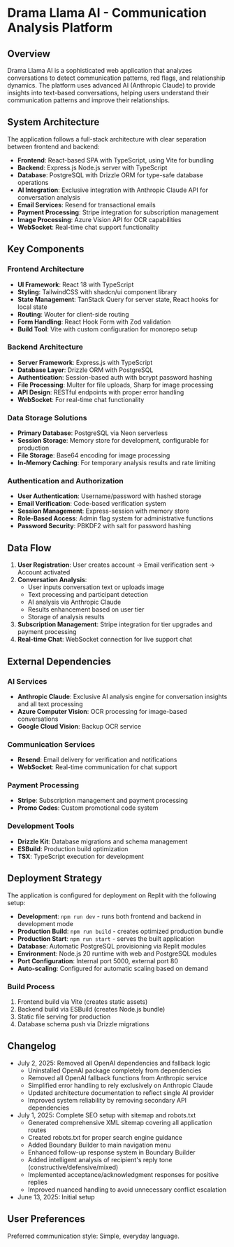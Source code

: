 # Drama Llama AI - Communication Analysis Platform

## Overview

Drama Llama AI is a sophisticated web application that analyzes conversations to detect communication patterns, red flags, and relationship dynamics. The platform uses advanced AI (Anthropic Claude) to provide insights into text-based conversations, helping users understand their communication patterns and improve their relationships.

## System Architecture

The application follows a full-stack architecture with clear separation between frontend and backend:

- **Frontend**: React-based SPA with TypeScript, using Vite for bundling
- **Backend**: Express.js Node.js server with TypeScript
- **Database**: PostgreSQL with Drizzle ORM for type-safe database operations
- **AI Integration**: Exclusive integration with Anthropic Claude API for conversation analysis
- **Email Services**: Resend for transactional emails
- **Payment Processing**: Stripe integration for subscription management
- **Image Processing**: Azure Vision API for OCR capabilities
- **WebSocket**: Real-time chat support functionality

## Key Components

### Frontend Architecture
- **UI Framework**: React 18 with TypeScript
- **Styling**: TailwindCSS with shadcn/ui component library
- **State Management**: TanStack Query for server state, React hooks for local state
- **Routing**: Wouter for client-side routing
- **Form Handling**: React Hook Form with Zod validation
- **Build Tool**: Vite with custom configuration for monorepo setup

### Backend Architecture
- **Server Framework**: Express.js with TypeScript
- **Database Layer**: Drizzle ORM with PostgreSQL
- **Authentication**: Session-based auth with bcrypt password hashing
- **File Processing**: Multer for file uploads, Sharp for image processing
- **API Design**: RESTful endpoints with proper error handling
- **WebSocket**: For real-time chat functionality

### Data Storage Solutions
- **Primary Database**: PostgreSQL via Neon serverless
- **Session Storage**: Memory store for development, configurable for production
- **File Storage**: Base64 encoding for image processing
- **In-Memory Caching**: For temporary analysis results and rate limiting

### Authentication and Authorization
- **User Authentication**: Username/password with hashed storage
- **Email Verification**: Code-based verification system
- **Session Management**: Express-session with memory store
- **Role-Based Access**: Admin flag system for administrative functions
- **Password Security**: PBKDF2 with salt for password hashing

## Data Flow

1. **User Registration**: User creates account → Email verification sent → Account activated
2. **Conversation Analysis**: 
   - User inputs conversation text or uploads image
   - Text processing and participant detection
   - AI analysis via Anthropic Claude
   - Results enhancement based on user tier
   - Storage of analysis results
3. **Subscription Management**: Stripe integration for tier upgrades and payment processing
4. **Real-time Chat**: WebSocket connection for live support chat

## External Dependencies

### AI Services
- **Anthropic Claude**: Exclusive AI analysis engine for conversation insights and all text processing
- **Azure Computer Vision**: OCR processing for image-based conversations
- **Google Cloud Vision**: Backup OCR service

### Communication Services
- **Resend**: Email delivery for verification and notifications
- **WebSocket**: Real-time communication for chat support

### Payment Processing
- **Stripe**: Subscription management and payment processing
- **Promo Codes**: Custom promotional code system

### Development Tools
- **Drizzle Kit**: Database migrations and schema management
- **ESBuild**: Production build optimization
- **TSX**: TypeScript execution for development

## Deployment Strategy

The application is configured for deployment on Replit with the following setup:

- **Development**: `npm run dev` - runs both frontend and backend in development mode
- **Production Build**: `npm run build` - creates optimized production bundle
- **Production Start**: `npm run start` - serves the built application
- **Database**: Automatic PostgreSQL provisioning via Replit modules
- **Environment**: Node.js 20 runtime with web and PostgreSQL modules
- **Port Configuration**: Internal port 5000, external port 80
- **Auto-scaling**: Configured for automatic scaling based on demand

### Build Process
1. Frontend build via Vite (creates static assets)
2. Backend build via ESBuild (creates Node.js bundle)
3. Static file serving for production
4. Database schema push via Drizzle migrations

## Changelog
- July 2, 2025: Removed all OpenAI dependencies and fallback logic
  - Uninstalled OpenAI package completely from dependencies
  - Removed all OpenAI fallback functions from Anthropic service
  - Simplified error handling to rely exclusively on Anthropic Claude
  - Updated architecture documentation to reflect single AI provider
  - Improved system reliability by removing secondary API dependencies
- July 1, 2025: Complete SEO setup with sitemap and robots.txt
  - Generated comprehensive XML sitemap covering all application routes
  - Created robots.txt for proper search engine guidance
  - Added Boundary Builder to main navigation menu
  - Enhanced follow-up response system in Boundary Builder
  - Added intelligent analysis of recipient's reply tone (constructive/defensive/mixed)
  - Implemented acceptance/acknowledgment responses for positive replies
  - Improved nuanced handling to avoid unnecessary conflict escalation
- June 13, 2025: Initial setup

## User Preferences

Preferred communication style: Simple, everyday language.